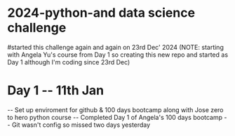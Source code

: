 # 2024-python-and data science challenge
#started this challenge again and again on 23rd Dec' 2024 
(NOTE: starting with Angela Yu's course from Day 1 so creating this new repo and started as Day 1 although I'm coding since 23rd Dec)

# Day 1 -- 11th Jan
-- Set up enviroment for github & 100 days bootcamp along with Jose zero to hero python course
-- Completed Day 1 of Angela's 100 days bootcamp
-- Git wasn't config so missed two days yesterday
